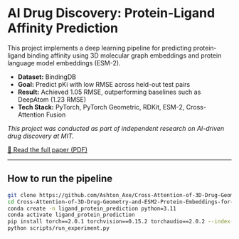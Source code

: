 # AI Drug Discovery: Protein-Ligand Affinity Prediction

This project implements a deep learning pipeline for predicting protein-ligand binding affinity using 3D molecular graph embeddings and protein language model embeddings (ESM-2). 

- **Dataset:** BindingDB
- **Goal:** Predict pKi with low RMSE across held-out test pairs
- **Result:** Achieved 1.05 RMSE, outperforming baselines such as DeepAtom (1.23 RMSE)
- **Tech Stack:** PyTorch, PyTorch Geometric, RDKit, ESM-2, Cross-Attention Fusion

*This project was conducted as part of independent research on AI-driven drug discovery at MIT.*

[📄 Read the full paper (PDF)](ligand_protein_affinity_prediction.pdf)

---

## How to run the pipeline

```bash
git clone https://github.com/Ashton_Axe/Cross-Attention-of-3D-Drug-Geometry-and-ESM2-Protein-Embeddings-for-Binding-Affinity-Prediction.git
cd Cross-Attention-of-3D-Drug-Geometry-and-ESM2-Protein-Embeddings-for-Binding-Affinity-Prediction
conda create -n ligand_protein_prediction python=3.11
conda activate ligand_protein_prediction
pip install torch==2.0.1 torchvision==0.15.2 torchaudio==2.0.2 --index-url https://download.pytorch.org/whl/cu118 torch-geometric==2.5.3 torch-scatter torch-sparse -f https://data.pyg.org/whl/torch-2.0.1+cu118.html numpy pandas rdkit
python scripts/run_experiment.py
